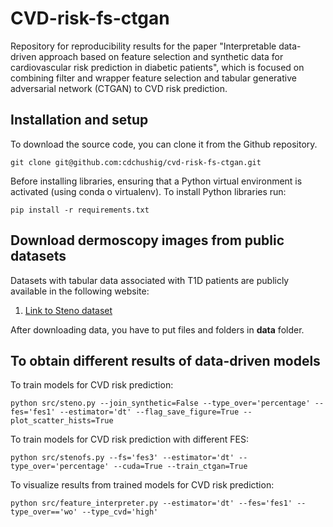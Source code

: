 CVD-risk-fs-ctgan
====

Repository for reproducibility results for the paper "Interpretable data-driven approach based on feature selection and synthetic data for cardiovascular risk prediction in diabetic patients", which is focused on combining filter and wrapper feature selection and tabular generative adversarial network (CTGAN) to CVD risk prediction.

## Installation and setup

To download the source code, you can clone it from the Github repository.
```console
git clone git@github.com:cdchushig/cvd-risk-fs-ctgan.git
```

Before installing libraries, ensuring that a Python virtual environment is activated (using conda o virtualenv). To install Python libraries run: 

```console
pip install -r requirements.txt 
```

## Download dermoscopy images from public datasets

Datasets with tabular data associated with T1D patients are publicly available in the following website:

1. [Link to Steno dataset](https://www.sdcc.dk/english/research/projects/Pages/The-Steno-T1-Risk-Engine.aspx)

After downloading data, you have to put files and folders in **data** folder.  

## To obtain different results of data-driven models

To train models for CVD risk prediction:
```console
python src/steno.py --join_synthetic=False --type_over='percentage' --fes='fes1' --estimator='dt' --flag_save_figure=True --plot_scatter_hists=True
```

To train models for CVD risk prediction with different FES:
```console
python src/stenofs.py --fs='fes3' --estimator='dt' --type_over='percentage' --cuda=True --train_ctgan=True
```

To visualize results from trained models for CVD risk prediction:
```console
python src/feature_interpreter.py --estimator='dt' --fes='fes1' --type_over=='wo' --type_cvd='high'
```
